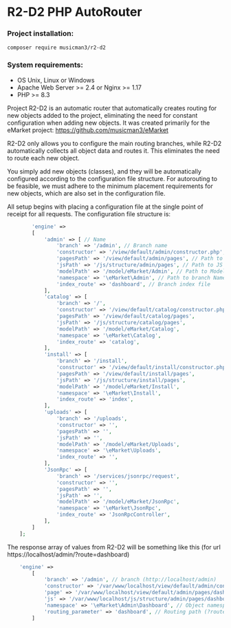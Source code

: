 # R2-D2 PHP AutoRouter

### Project installation:
`composer require musicman3/r2-d2`

### System requirements: 
  - OS Unix, Linux or Windows
  - Apache Web Server >= 2.4 or Nginx >= 1.17
  - PHP >= 8.3

Project R2-D2 is an automatic router that automatically creates routing for new objects added to the project, eliminating the need for constant configuration when adding new objects. It was created primarily for the eMarket project: https://github.com/musicman3/eMarket

R2-D2 only allows you to configure the main routing branches, while R2-D2 automatically collects all object data and routes it. This eliminates the need to route each new object.

You simply add new objects (classes), and they will be automatically configured according to the configuration file structure. For autorouting to be feasible, we must adhere to the minimum placement requirements for new objects, which are also set in the configuration file.

All setup begins with placing a configuration file at the single point of receipt for all requests. The configuration file structure is:

```php
        'engine' =>
        [
            'admin' => [ // Name
                'branch' => '/admin', // Branch name
                'constructor' => '/view/default/admin/constructor.php', // Path to template constructor file
                'pagesPath' => '/view/default/admin/pages', // Path to template pages
                'jsPath' => '/js/structure/admin/pages', // Path to JS files
                'modelPath' => '/model/eMarket/Admin', // Path to Model (objects this branch)
                'namespace' => '\eMarket\Admin', // Path to branch Namespace
                'index_route' => 'dashboard', // Branch index file
            ],
            'catalog' => [
                'branch' => '/',
                'constructor' => '/view/default/catalog/constructor.php',
                'pagesPath' => '/view/default/catalog/pages',
                'jsPath' => '/js/structure/catalog/pages',
                'modelPath' => '/model/eMarket/Catalog',
                'namespace' => '\eMarket\Catalog',
                'index_route' => 'catalog',
            ],
            'install' => [
                'branch' => '/install',
                'constructor' => '/view/default/install/constructor.php',
                'pagesPath' => '/view/default/install/pages',
                'jsPath' => '/js/structure/install/pages',
                'modelPath' => '/model/eMarket/Install',
                'namespace' => '\eMarket\Install',
                'index_route' => 'index',
            ],
            'uploads' => [
                'branch' => '/uploads',
                'constructor' => '',
                'pagesPath' => '',
                'jsPath' => '',
                'modelPath' => '/model/eMarket/Uploads',
                'namespace' => '\eMarket\Uploads',
                'index_route' => '',
            ],
            'JsonRpc' => [
                'branch' => '/services/jsonrpc/request',
                'constructor' => '',
                'pagesPath' => '',
                'jsPath' => '',
                'modelPath' => '/model/eMarket/JsonRpc',
                'namespace' => '\eMarket\JsonRpc',
                'index_route' => 'JsonRpcController',
            ],
        ]
    ];
```
The response array of values ​​from R2-D2 will be something like this (for url https://localhost/admin/?route=dashboard)

```php
    'engine' => 
        [
            'branch' => '/admin', // branch (http://localhost/admin)
            'constructor' => '/var/www/localhost/view/default/admin/constructor.php', // Path to template constructor file
            'page' => '/var/www/localhost/view/default/admin/pages/dashboard/index.php', // Path to this template file
            'js' => '/var/www/localhost/js/structure/admin/pages/dashboard/js.php', // Path to JS file-constructor
            'namespace' => '\eMarket\Admin\Dashboard', // Object namespace
            'routing_parameter' => 'dashboard', // Routing path (?route=dashboard)
        ]
```
